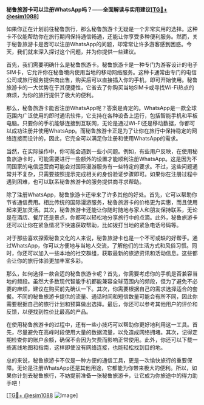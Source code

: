 **秘鲁旅游卡可以注册WhatsApp吗？——全面解读与实用建议[[TG💪+ @esim1088](https://t.me/s/esim1088)]**

如果你正在计划前往秘鲁旅行，那么秘鲁旅游卡无疑是一个非常实用的选择。这种卡不仅能帮助你在旅行期间保持通信畅通，还能让你享受多种便利服务。然而，关于秘鲁旅游卡是否可以注册WhatsApp的问题，却常常让许多游客感到困惑。今天，我们就来深入探讨这个问题，并为你提供一些建议。

首先，我们需要明确什么是秘鲁旅游卡。秘鲁旅游卡是一种专门为游客设计的电子SIM卡，它允许你在秘鲁境内使用当地的移动网络服务。这种卡通常由专门的电信公司或旅行服务提供商出售，购买后可以直接插入你的手机，即可开始使用。秘鲁旅游卡的一大优势在于其便捷性，它省去了你购买当地SIM卡或寻找Wi-Fi热点的麻烦，为你的旅行提供了极大的便利。

那么，秘鲁旅游卡能否注册WhatsApp呢？答案是肯定的。WhatsApp是一款全球范围内广泛使用的即时通讯软件，它支持在各种设备上运行，包括智能手机和平板电脑。只要你的手机能够连接到互联网，无论是通过Wi-Fi还是移动数据，你都可以成功注册并使用WhatsApp。而秘鲁旅游卡正是为了让你在旅行中保持稳定的网络连接而设计的，因此，它完全可以满足你注册和使用WhatsApp的需求。

当然，在实际操作中，你可能会遇到一些小问题。例如，有些用户反映，在使用秘鲁旅游卡时，可能需要进行一些额外的设置才能顺利注册WhatsApp。这是因为不同国家的电信运营商可能会对国际漫游服务有一些特定的要求。不过，这些问题通常并不复杂，只需要按照提示完成相关的身份验证步骤即可。如果你在注册过程中遇到困难，也可以联系秘鲁旅游卡的服务提供商寻求帮助。

除了注册WhatsApp，秘鲁旅游卡还带来了许多其他的好处。首先，它可以帮助你节省通信费用。相比传统的国际漫游服务，秘鲁旅游卡的价格更为实惠，而且使用起来更加灵活。其次，秘鲁旅游卡还能让你随时随地与家人和朋友保持联系，无论是在酒店、餐厅还是景点，你都可以轻松地分享旅行中的点滴。此外，秘鲁旅游卡还可以让你在紧急情况下快速获取帮助，比如拨打当地的紧急电话号码等。

对于那些喜欢探索秘鲁文化的人来说，秘鲁旅游卡也是一个不可或缺的好帮手。通过WhatsApp，你可以方便地与当地人交流，了解他们的生活方式和风俗习惯。同时，你还可以加入一些本地的社交群组，获取最新的旅游资讯和活动信息。这些都会让你的旅行体验更加丰富多彩。

那么，如何选择一款合适的秘鲁旅游卡呢？首先，你需要考虑你的手机是否兼容当地的频段。虽然大多数现代智能手机都能兼容全球范围内的频段，但为了避免不必要的麻烦，建议在购买前先确认一下。其次，你需要根据自己的需求选择适合的套餐。不同的秘鲁旅游卡提供的流量、通话时间和短信数量可能会有所不同，因此你需要根据自己的旅行计划和预算做出选择。最后，你还可以参考其他用户的评价和反馈，以便找到性价比最高的产品。

在使用秘鲁旅游卡的过程中，还有一些小技巧可以帮助你更好地利用这一工具。首先，尽量避免在高峰时段使用大量的数据流量，以免造成网络拥堵。其次，记得定期检查你的账户余额，确保不会因为欠费而影响正常使用。此外，你还可以下载一些离线地图和指南，这样即使没有网络连接，也能轻松找到目的地。

总的来说，秘鲁旅游卡不仅是一种方便的通信工具，更是一次愉快旅行的重要保障。无论是注册WhatsApp还是其他用途，它都能为你带来极大的便利。所以，如果你计划去秘鲁旅行，不妨提前准备一张秘鲁旅游卡，让它成为你旅途中的得力助手吧！

[[TG💪+ @esim1088](https://t.me/s/esim1088) ![Image](https://i.postimg.cc/4NQfJmqS/Snipaste-2025-05-13-00-14-12.png)]